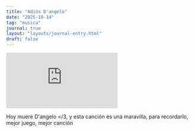 ```yaml
---
title: "Adiós D'angelo"
date: "2025-10-14"
tag: "musica"
journal: true
layout: "layouts/journal-entry.html"
draft: false
---
```


<iframe width="" height="" src="https://www.youtube.com/embed/L0AykH20X3Q?si=d-ATGh_x1WJ0N505" title="YouTube video player" frameborder="0" allow="accelerometer; autoplay; clipboard-write; encrypted-media; gyroscope; picture-in-picture; web-share" referrerpolicy="strict-origin-when-cross-origin" allowfullscreen></iframe>

Hoy muere D'angelo </3, y esta canción es una maravilla, para recordarlo, mejor juego, mejor canción

